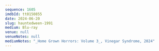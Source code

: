 ```yaml
---
sequence: 1605
imdbId: tt0150855
date: 2024-06-20
slug: hauntedween-1991
medium: Blu-ray
venue: null
venueNotes: null
mediumNotes: "_Home Grown Horrors: Volume 3_, Vinegar Syndrome, 2024"
---
```

